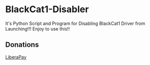 # BlackCat1-Disabler
It's Python Script and Program for Disabling BlackCat1 Driver from Launching!!! Enjoy to use this!!

## Donations

[LiberaPay](https://liberapay.com/RikkoMatsumatoOfficial/donate)
